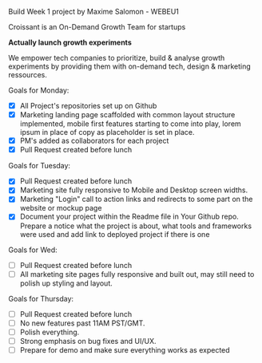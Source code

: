 Build Week 1 project by Maxime Salomon - WEBEU1

Croissant is an On-Demand Growth Team for startups

**Actually launch growth experiments**

We empower tech companies to prioritize, build & analyse growth experiments by providing them with on-demand tech, design & marketing ressources.

Goals for Monday:
- [X] All Project's repositories set up on Github
- [X] Marketing landing page scaffolded with common layout structure implemented, mobile first features starting to come into play, lorem ipsum in place of copy as placeholder is set in place.
- [X] PM's added as collaborators for each project
- [X] Pull Request created before lunch

Goals for Tuesday:
- [X] Pull Request created before lunch
- [X] Marketing site fully responsive to Mobile and Desktop screen widths.
- [X] Marketing "Login" call to action links and redirects to some part on the website or mockup page
- [X] Document your project within the Readme file in Your Github repo. Prepare a notice what the project is about, what tools and frameworks were used and add link to deployed project if there is one

Goals for Wed:
- [ ] Pull Request created before lunch
- [ ] All marketing site pages fully responsive and built out, may still need to polish up styling and layout.

Goals for Thursday:
- [ ] Pull Request created before lunch
- [ ] No new features past 11AM PST/GMT.
- [ ] Polish everything.
- [ ] Strong emphasis on bug fixes and UI/UX.
- [ ] Prepare for demo and make sure everything works as expected